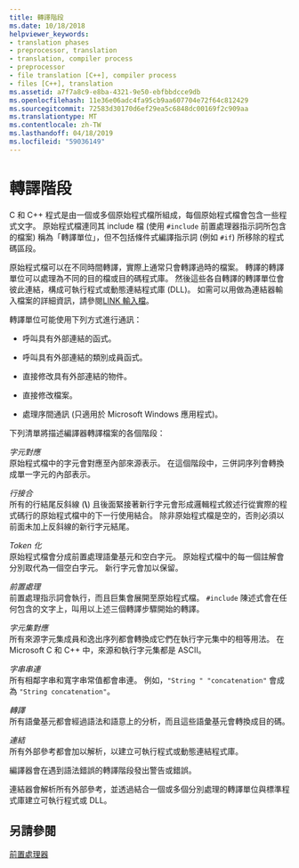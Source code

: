```yaml
---
title: 轉譯階段
ms.date: 10/18/2018
helpviewer_keywords:
- translation phases
- preprocessor, translation
- translation, compiler process
- preprocessor
- file translation [C++], compiler process
- files [C++], translation
ms.assetid: a7f7a8c9-e8ba-4321-9e50-ebfbbdcce9db
ms.openlocfilehash: 11e36e06adc4fa95cb9aa607704e72f64c812429
ms.sourcegitcommit: 72583d30170d6ef29ea5c6848dc00169f2c909aa
ms.translationtype: MT
ms.contentlocale: zh-TW
ms.lasthandoff: 04/18/2019
ms.locfileid: "59036149"
---
```

# <a name="phases-of-translation"></a>轉譯階段

C 和 C++ 程式是由一個或多個原始程式檔所組成，每個原始程式檔會包含一些程式文字。 原始程式檔連同其 include 檔 (使用 `#include` 前置處理器指示詞所包含的檔案) 稱為「轉譯單位」，但不包括條件式編譯指示詞 (例如 `#if`) 所移除的程式碼區段。

原始程式檔可以在不同時間轉譯，實際上通常只會轉譯過時的檔案。 轉譯的轉譯單位可以處理為不同的目的檔或目的碼程式庫。 然後這些各自轉譯的轉譯單位會彼此連結，構成可執行程式或動態連結程式庫 (DLL)。  如需可以用做為連結器輸入檔案的詳細資訊，請參閱[LINK 輸入檔](../build/reference/link-input-files.md)。

轉譯單位可能使用下列方式進行通訊：

- 呼叫具有外部連結的函式。

- 呼叫具有外部連結的類別成員函式。

- 直接修改具有外部連結的物件。

- 直接修改檔案。

- 處理序間通訊 (只適用於 Microsoft Windows 應用程式)。

下列清單將描述編譯器轉譯檔案的各個階段：

*字元對應*<br/>
原始程式檔中的字元會對應至內部來源表示。 在這個階段中，三併詞序列會轉換成單一字元的內部表示。

*行接合*<br/>
所有的行結尾反斜線 (**\\**) 且後面緊接著新行字元會形成邏輯程式敘述行從實際的程式碼行的原始程式檔中的下一行使用結合。 除非原始程式檔是空的，否則必須以前面未加上反斜線的新行字元結尾。

*Token 化*<br/>
原始程式檔會分成前置處理語彙基元和空白字元。 原始程式檔中的每一個註解會分別取代為一個空白字元。 新行字元會加以保留。

*前置處理*<br/>
前置處理指示詞會執行，而且巨集會展開至原始程式檔。 `#include` 陳述式會在任何包含的文字上，叫用以上述三個轉譯步驟開始的轉譯。

*字元集對應*<br/>
所有來源字元集成員和逸出序列都會轉換成它們在執行字元集中的相等用法。 在 Microsoft C 和 C++ 中，來源和執行字元集都是 ASCII。

*字串串連*<br/>
所有相鄰字串和寬字串常值都會串連。 例如，`"String " "concatenation"` 會成為 `"String concatenation"`。

*轉譯*<br/>
所有語彙基元都會經過語法和語意上的分析，而且這些語彙基元會轉換成目的碼。

*連結*<br/>
所有外部參考都會加以解析，以建立可執行程式或動態連結程式庫。

編譯器會在遇到語法錯誤的轉譯階段發出警告或錯誤。

連結器會解析所有外部參考，並透過結合一個或多個分別處理的轉譯單位與標準程式庫建立可執行程式或 DLL。

## <a name="see-also"></a>另請參閱

[前置處理器](../preprocessor/preprocessor.md)
